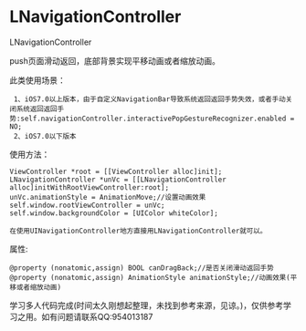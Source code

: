 # LNavigationController
LNavigationController

push页面滑动返回，底部背景实现平移动画或者缩放动画。

此类使用场景：

     1、iOS7.0以上版本，由于自定义NavigationBar导致系统返回返回手势失效，或者手动关闭系统返回返回手势:self.navigationController.interactivePopGestureRecognizer.enabled = NO;
     2、iOS7.0以下版本

使用方法：

    ViewController *root = [[ViewController alloc]init];
    LNavigationController *unVc = [[LNavigationController alloc]initWithRootViewController:root];
    unVc.animationStyle = AnimationMove;//设置动画效果
    self.window.rootViewController = unVc;
    self.window.backgroundColor = [UIColor whiteColor];
    
    在使用UINavigationController地方直接用LNavigationController就可以。
    
属性:

    @property (nonatomic,assign) BOOL canDragBack;//是否关闭滑动返回手势
    @property (nonatomic,assign) AnimationStyle animationStyle;//动画效果(平移或者缩放动画)
    
    
    
    
    

学习多人代码完成(时间太久刚想起整理，未找到参考来源，见谅。)，仅供参考学习之用。如有问题请联系QQ:954013187
